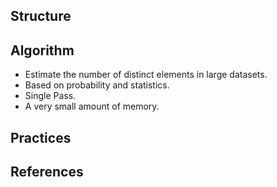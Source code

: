 Structure
---------

Algorithm
---------
* Estimate the number of distinct elements in large datasets.
* Based on probability and statistics.
* Single Pass.
* A very small amount of memory.

Practices
---------

References
----------
